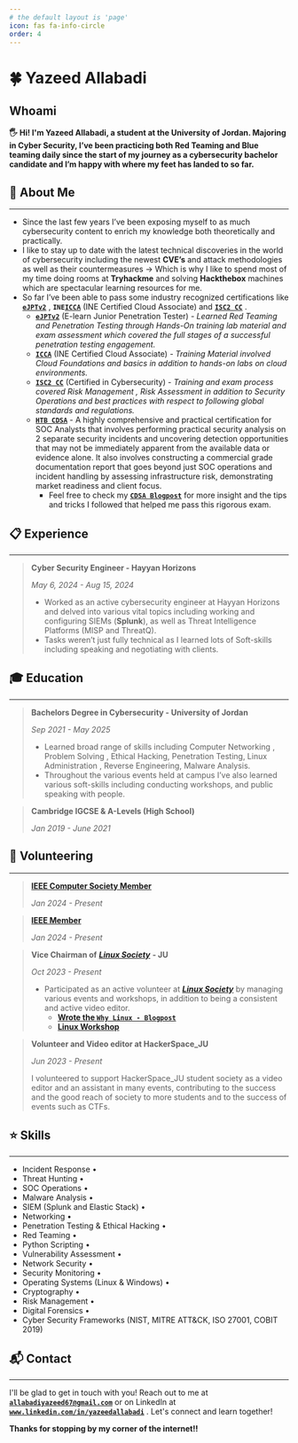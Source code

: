 ```yaml
---
# the default layout is 'page'
icon: fas fa-info-circle
order: 4
---
```


# 🍀 Yazeed Allabadi

## Whoami

**🖐️ Hi! I'm Yazeed Allabadi, a student at the University of Jordan. Majoring in Cyber Security, I’ve been practicing both Red Teaming and Blue teaming daily since the start of my journey as a cybersecurity bachelor candidate and I’m happy with where my feet has landed to so far.**

## 💭 About Me

***

* Since the last few years I’ve been exposing myself to as much cybersecurity content to enrich my knowledge both theoretically and practically.
* I like to stay up to date with the latest technical discoveries in the world of cybersecurity including the newest **CVE’s** and attack methodologies as well as their countermeasures → Which is why I like to spend most of my time doing rooms at **Tryhackme** and solving **Hackthebox** machines which are spectacular learning resources for me.
* So far I’ve been able to pass some industry recognized certifications like [**`eJPTv2`**](https://certs.ine.com/d35b58e4-566f-495c-ba16-b202139ccfdc) , **`INE`**[**`ICCA`**](https://certs.ine.com/da7609ba-a883-4a2d-a4b7-11efea176826) (INE Certified Cloud Associate) and [**`ISC2 CC`**](https://www.credly.com/badges/a75656c5-9c50-482d-8fd5-e5adb1b86ea8/public\_url) .
  * [**`eJPTv2`**](https://certs.ine.com/d35b58e4-566f-495c-ba16-b202139ccfdc) (E-learn Junior Penetration Tester) - _Learned Red Teaming and Penetration Testing through Hands-On training lab material and exam assessment which covered the full stages of a successful penetration testing engagement._
  * [**`ICCA`**](https://certs.ine.com/da7609ba-a883-4a2d-a4b7-11efea176826) (INE Certified Cloud Associate) _- Training Material involved Cloud Foundations and basics in addition to hands-on labs on cloud environments._
  * [**`ISC2 CC`**](https://www.credly.com/badges/a75656c5-9c50-482d-8fd5-e5adb1b86ea8/public_url) (Certified in Cybersecurity) - _Training and exam process covered Risk Management , Risk Assessment in addition to Security Operations and best practices with respect to following global standards and regulations._
  * [**`HTB CDSA`**](https://www.credly.com/badges/f19fb034-4dd4-4d40-9536-661b7006c05e/public_url) - A highly comprehensive and practical certification for SOC Analysts that involves performing practical security analysis on 2 separate security incidents and uncovering detection opportunities that may not be immediately apparent from the available data or evidence alone. It also involves constructing a commercial grade documentation report that goes beyond just SOC operations and incident handling by assessing infrastructure risk, demonstrating market readiness and client focus.
    * Feel free to check my [**`CDSA Blogpost`**](https://yazeedall.me/posts/HTB_CDSA/) for more insight and the tips and tricks I followed that helped me pass this rigorous exam.

## 📋 Experience

***

> **Cyber Security Engineer - Hayyan Horizons**
>
> _May 6, 2024 - Aug 15, 2024_
>
> * Worked as an active cybersecurity engineer at Hayyan Horizons and delved into various vital topics including working and configuring SIEMs (**Splunk**), as well as Threat Intelligence Platforms (MISP and ThreatQ).
> * Tasks weren’t just fully technical as I learned lots of Soft-skills including speaking and negotiating with clients.

## 🎓 Education

***

> **Bachelors Degree in Cybersecurity - University of Jordan**
>
> _Sep 2021 - May 2025_
>
> * Learned broad range of skills including Computer Networking , Problem Solving , Ethical Hacking, Penetration Testing, Linux Administration , Reverse Engineering, Malware Analysis.
> * Throughout the various events held at campus I’ve also learned various soft-skills including conducting workshops, and public speaking with people.

> **Cambridge IGCSE & A-Levels (High School)**
>
> _Jan 2019 - June 2021_

## 🌱 Volunteering

***

> [**IEEE Computer Society Member**](https://www.linkedin.com/in/yazeedallabadi/details/volunteering-experiences/1720772556486/single-media-viewer/?type=DOCUMENT\&profileId=ACoAADfPA44BHOFyMsnnfaHwGunH9-nPod\_iQfA)
>
> _Jan 2024 - Present_

> [**IEEE Member**](https://www.linkedin.com/in/yazeedallabadi/details/volunteering-experiences/1720772596296/single-media-viewer?type=DOCUMENT\&profileId=ACoAADfPA44BHOFyMsnnfaHwGunH9-nPod\_iQfA\&lipi=urn%3Ali%3Apage%3Ad\_flagship3\_profile\_view\_base\_volunteering\_experience\_details%3BRztT6Q%2F1TD2q19suVNDArQ%3D%3D)
>
> _Jan 2024 - Present_

> **Vice Chairman of** [_**Linux Society**_](https://linuxsociety.xyz) **- JU**
>
> _Oct 2023 - Present_
>
> * Participated as an active volunteer at [_**Linux Society**_](https://linuxsociety.xyz) by managing various events and workshops, in addition to being a consistent and active video editor.
>   * [**Wrote the `Why Linux - Blogpost`**](https://www.linkedin.com/in/yazeedallabadi/details/volunteering-experiences/293677660/multiple-media-viewer?profileId=ACoAADfPA44BHOFyMsnnfaHwGunH9-nPod\_iQfA\&treasuryMediaId=1718969921032\&type=LINK\&lipi=urn%3Ali%3Apage%3Ad\_flagship3\_profile\_view\_base\_volunteering\_experience\_details%3BRztT6Q%2F1TD2q19suVNDArQ%3D%3D)
>   * [**Linux Workshop**](https://www.linkedin.com/in/yazeedallabadi/details/volunteering-experiences/293677660/multiple-media-viewer?profileId=ACoAADfPA44BHOFyMsnnfaHwGunH9-nPod\_iQfA\&treasuryMediaId=1705396559773\&type=LINK\&lipi=urn%3Ali%3Apage%3Ad\_flagship3\_profile\_view\_base\_volunteering\_experience\_details%3BRztT6Q%2F1TD2q19suVNDArQ%3D%3D)

> **Volunteer and Video editor at HackerSpace\_JU**
>
> _Jun 2023 - Present_
>
> I volunteered to support HackerSpace\_JU student society as a video editor and an assistant in many events, contributing to the success and the good reach of society to more students and to the success of events such as CTFs.

## ⭐ Skills

***

* Incident Response •&#x20;
* Threat Hunting •&#x20;
* SOC Operations •
* &#x20;Malware Analysis •&#x20;
* SIEM (Splunk and Elastic Stack) •&#x20;
* Networking •&#x20;
* Penetration Testing & Ethical Hacking •&#x20;
* Red Teaming •&#x20;
* Python Scripting •&#x20;
* Vulnerability Assessment •&#x20;
* Network Security •&#x20;
* Security Monitoring •&#x20;
* Operating Systems (Linux & Windows) •&#x20;
* Cryptography •&#x20;
* Risk Management •&#x20;
* Digital Forensics •&#x20;
* Cyber Security Frameworks (NIST, MITRE ATT\&CK, ISO 27001, COBIT 2019)

## 📬 Contact

***

I'll be glad to get in touch with you! Reach out to me at [**`allabadiyazeed67@gmail.com`**](mailto:allabadiyazeed67@gmail.com) or on LinkedIn at [**`www.linkedin.com/in/yazeedallabadi`**](https://www.linkedin.com/in/yazeedallabadi/) . Let's connect and learn together!

**Thanks for stopping by my corner of the internet!!**